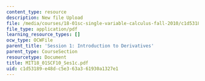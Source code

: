 ```yaml
---
content_type: resource
description: New file Upload
file: /media/courses/18-01sc-single-variable-calculus-fall-2010/c1d53189e48dc5e363a361930a1327e1_MIT18_01SCF10_Ses1c.pdf
file_type: application/pdf
learning_resource_types: []
ocw_type: OCWFile
parent_title: 'Session 1: Introduction to Derivatives'
parent_type: CourseSection
resourcetype: Document
title: MIT18_01SCF10_Ses1c.pdf
uid: c1d53189-e48d-c5e3-63a3-61930a1327e1
---
```

